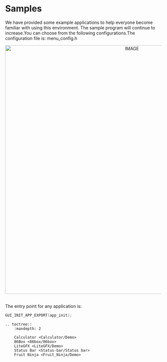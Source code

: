 # Samples

We have provided some example applications to help everyone become familiar with using this environment. The sample program will continue to increase.You can choose from the following configurations.The configuration file is: menu_config.h

<div style="text-align: center"><img width="800" src="https://foruda.gitee.com/images/1718765392647198639/ac4aa231_13408154.png" alt="IMAGE"></div><br/>

The entry point for any application is:

```c
GUI_INIT_APP_EXPORT(app_init);
```


```eval_rst
.. toctree::
    :maxdepth: 2

    Calculator <Calculator/Demo>
    86Box <86box/86box>
    LiteGFX <LiteGFX/Demo>
    Status Bar <Status-bar/Status bar>
    Fruit Ninja <Fruit_Ninja/Demo>
```
